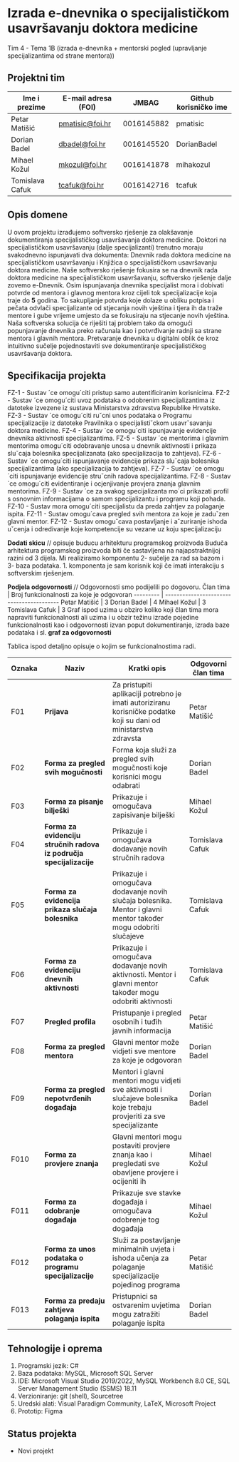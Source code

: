 # Izrada e-dnevnika o specijalističkom usavršavanju doktora medicine
Tim 4 - Tema 1B (izrada e-dnevnika + mentorski pogled (upravljanje specijalizantima od strane mentora))

## Projektni tim
Ime i prezime | E-mail adresa (FOI) | JMBAG | Github korisničko ime
------------  | ------------------- | ----- | ---------------------
Petar Matišić | pmatisic@foi.hr | 0016145882 | pmatisic
Dorian Badel | dbadel@foi.hr | 0016145520 | DorianBadel
Mihael Kožul | mkozul@foi.hr | 0016141878 | mihakozul
Tomislava Cafuk | tcafuk@foi.hr | 0016142716 | tcafuk

## Opis domene
U ovom projektu izrađujemo softversko rješenje za olakšavanje dokumentiranja specijalističkog usavršavanja doktora medicine. Doktori na specijalističkom usavršavanju (dalje specijalizanti) trenutno moraju svakodnevno ispunjavati dva dokumenta: Dnevnik rada doktora medicine na specijalističkom usavršavanju i Knjižica o specijalističkom usavršavanju doktora medicine. Naše softversko rješenje fokusira se na dnevnik rada doktora medicine na specijalističkom usavršavanju, softversko rješenje dalje zovemo e-Dnevnik. Osim ispunjavanja dnevnika specijalist mora i dobivati potvrde od mentora i glavnog mentora kroz cijeli tok specijalizacije koja traje do **5** godina. To sakupljanje potvrda koje dolaze u obliku potpisa i pečata odvlači specijalizante od stjecanja novih vještina i tjera ih da traže mentore i gube vrijeme umjesto da se fokusiraju na stjecanje novih vještina. Naša softverska solucija će riješiti taj problem tako da omogući popunjavanje dnevnika preko računala kao i potvrđivanje radnji sa strane mentora i glavnih mentora. Pretvaranje dnevnika u digitalni oblik će kroz intuitivno sučelje pojednostaviti sve dokumentiranje specijalističkog usavršavanja doktora.

## Specifikacija projekta
 
FZ-1 - Sustav ´ce omogu´citi pristup samo autentificiranim korisnicima.
FZ-2 - Sustav ´ce omogu´citi uvoz podataka o odobrenim specijalizantima iz datoteke izvezene iz sustava Ministarstva zdravstva Republike Hrvatske.
FZ-3 - Sustav ´ce omogu´citi ruˇcni unos podataka o Programu specijalizacije iz
datoteke Pravilnika o specijalistiˇckom usavrˇsavanju doktora medicine.
FZ-4 - Sustav ´ce omogu´citi ispunjavanje evidencije dnevnika aktivnosti specijalizantima.
FZ-5 - Sustav ´ce mentorima i glavnim mentorima omogu´citi odobravanje unosa u
dnevnik aktivnosti i prikaza sluˇcaja bolesnika specijalizanata (ako specijalizacija
to zahtjeva).
FZ-6 - Sustav ´ce omogu´citi ispunjavanje evidencije prikaza sluˇcaja bolesnika specijalizantima (ako specijalizacija to zahtjeva).
FZ-7 - Sustav ´ce omogu´citi ispunjavanje evidencije struˇcnih radova specijalizantima.
FZ-8 - Sustav ´ce omogu´citi evidentiranje i ocjenjivanje provjera znanja glavnim
mentorima.
FZ-9 - Sustav ´ce za svakog specijalizanta mo´ci prikazati profil s osnovnim informacijama o samom specijalizantu i programu koji pohada.
FZ-10 - Sustav mora omogu´citi specijalistu da preda zahtjev za polaganje ispita.
FZ-11 - Sustav omogu´cava pregled svih mentora za koje je zaduˇzen glavni mentor.
FZ-12 - Sustav omoguˇcava postavljanje i aˇzuriranje ishoda uˇcenja i odredivanje
koje kompetencije su vezane uz koju specijalizaciju

**Dodati skicu** // opisuje buducu arhitekturu programskog proizvoda
Buduča arhitektura programskog proizvoda biti če sastavljena na najapstraktnijoj razini od 3 dijela. Mi realiziramo komponentu 2- sučelje za rad sa bazom i 3- baza podataka. 1. komponenta je sam korisnik koji če imati interakciju s softverskim rješenjem.

**Podjela odgovornosti** //
Odgovornosti smo podijelili po dogovoru. 
Član tima | Broj funkcionalnosti za koje je odgovoran
--------- | -----------------------------------------
Petar Matišić | 3
Dorian Badel | 4
Mihael Kožul | 3
Tomislava Cafuk | 3
Graf ispod uzima u obziro koliko koji član tima mora napraviti funkcionalnosti ali uzima i u obzir težinu izrade pojedine funkcionalnosti kao i odgovornosti izvan poput dokumentiranje, izrada baze podataka i sl.
**graf za odgovornosti**

Tablica ispod detaljno opisuje o kojim se funkcionalnostima radi.

Oznaka | Naziv | Kratki opis | Odgovorni član tima
------ | ----- | ----------- | -------------------
F01 | **Prijava** | Za pristupiti aplikaciji potrebno je imati autoriziranu korisničke podatke koji su dani od ministarstva zdravsta | Petar Matišić
F02 | **Forma za pregled svih mogučnosti** | Forma koja služi za pregled svih mogučnosti koje korisnici mogu odabrati | Dorian Badel
F03 | **Forma za pisanje bilješki** | Prikazuje i omogučava zapisivanje bilješki | Mihael Kožul
F04 | **Forma za evidenciju stručnih radova iz područja specijalizacije** | Prikazuje i omogučava dodavanje novih stručnih radova | Tomislava Cafuk
F05 | **Forma za evidencija prikaza slučaja bolesnika** | Prikazuje i omogučava dodavanje novih slučaja bolesnika. Mentor i glavni mentor također mogu odobriti slučajeve | Tomislava Cafuk
F06 | **Forma za evidenciju dnevnih aktivnosti** | Prikazuje i omogučava dodavanje novih aktivnosti. Mentor i glavni mentor također mogu odobriti aktivnosti  | Tomislava Cafuk
F07 | **Pregled profila** | Pristupanje i pregled osobnih i tuđih javnih informacija | Petar Matišić
F08 | **Forma za pregled mentora** | Glavni mentor može vidjeti sve mentore za koje je odgovoran | Dorian Badel
F09 | **Forma za pregled nepotvrđenih događaja** | Mentori i glavni mentori mogu vidjeti sve aktivnosti i slučajeve bolesnika koje trebaju provjeriti za sve specijalizante | Dorian Badel
F010 | **Forma za provjere znanja** | Glavni mentori mogu postaviti provjere znanja kao i pregledati sve obavljene provjere i ocijeniti ih | Mihael Kožul
F011 | **Forma za odobranje događaja** | Prikazuje sve stavke događaja i omogučava odobrenje tog događaja | Mihael Kožul
F012 | **Forma za unos podataka o programu specijalizacije** | Služi za postavljanje minimalnih uvjeta i ishoda učenja za polaganje specijalizacije pojedinog programa | Petar Matišić
F013 | **Forma za predaju zahtjeva polaganja ispita** | Pristupnici sa ostvarenim uvjetima mogu zatražiti polaganje ispita | Dorian Badel

## Tehnologije i oprema
1. Programski jezik: C#
2. Baza podataka: MySQL, Microsoft SQL Server
3. IDE: Microsoft Visual Studio 2019/2022, MySQL Workbench 8.0 CE, SQL Server Management Studio (SSMS) 18.11
4. Verzioniranje: git (shell), Sourcetree
5. Uredski alati: Visual Paradigm Community, LaTeX, Microsoft Project
6. Prototip: Figma

## Status projekta
- Novi projekt
